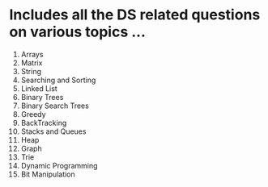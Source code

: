 # Includes all the DS related questions on various topics ...

1. Arrays 
2. Matrix
3. String
4. Searching and Sorting
5. Linked List
6. Binary Trees
7. Binary Search Trees
8. Greedy
9. BackTracking
10. Stacks and Queues
11. Heap
12. Graph
13. Trie
14. Dynamic Programming
15. Bit Manipulation

